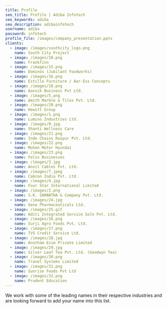 ```yaml
---
title: Profile
seo_title: Profile | Adiba Infotech
seo_keywords: adiba
seo_description: adibainfotech
username: adiba
password: infotech
profile_file: /images/company_presentation.pptx
clients:
  - image: /images/southcity_logo.png
    name: South City Project
  - image: /images/10.png
    name: Frankfinn
  - image: /images/15.png
    name: Dominos (Jubilant Foodworks)
  - image: /images/16.png
    name: Estillo Furniture / Aar-Ess Concepts
  - image: /images/18.png
    name: Aavvik Business Pvt Ltd.
  - image: /images/5.png
    name: Amith Marble & Tiles Pvt. Ltd.
  - image: /images/20.png
    name: Hewitt Group
  - image: /images/1.png
    name: Lumino Industries Ltd.
  - image: /images/9.jpg
    name: Shanti Wellness Care
  - image: /images/21.png
    name: Indo Chains Raipur Pvt. Ltd.
  - image: /images/22.png
    name: Mohan Motor Hyundai
  - image: /images/23.png
    name: Felix Businesses
  - image: /images/3.jpg
    name: Anvil Cables Pvt. Ltd.
  - image: /images/7.jpeg
    name: Cabcon India Pvt. Ltd.
  - image: /images/4.jpg
    name: Four Star International Limited
  - image: /images/2.png
    name: S.K. SAMANTHA & Company Pvt. Ltd.
  - image: /images/24.jpg
    name: Gena Pharmaceuticals Ltd.
  - image: /images/25.gif
    name: Aditi Integrated Service Soln Pvt. Ltd.
  - image: /images/26.png
    name: Surji Agro Foods Pvt. Ltd.
  - image: /images/27.png
    name: TVS Credit Service Ltd.
  - image: /images/28.jpg
    name: Anutham Exim Private Limited
  - image: /images/29.jpg
    name: Silver Leaf Tea Pvt. Ltd. (Goodwyn Tea)
  - image: /images/30.png
    name: Travel Systems Limited
  - image: /images/31.png
    name: Sunrise Foods Pvt Ltd
  - image: /images/32.png
    name: Prudent Education
---
```

We work with some of the leading names in their respective industries and are looking forward to add your name into this list.
